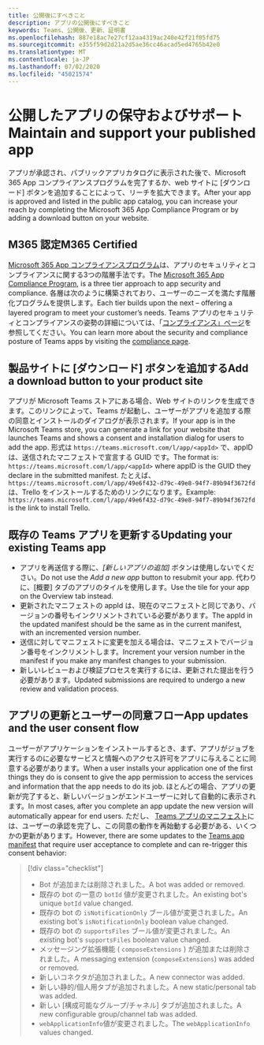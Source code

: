 ```yaml
---
title: 公開後にすべきこと
description: アプリの公開後にすべきこと
keywords: Teams、公開後、更新、証明書
ms.openlocfilehash: 887e18ac7e27cf12aa4319ac240e42f21f05fd75
ms.sourcegitcommit: e355f59d2d21a2d5ae36cc46acad5ed4765b42e0
ms.translationtype: MT
ms.contentlocale: ja-JP
ms.lasthandoff: 07/02/2020
ms.locfileid: "45021574"
---
```

# <a name="maintain-and-support-your-published-app"></a><span data-ttu-id="c506f-104">公開したアプリの保守およびサポート</span><span class="sxs-lookup"><span data-stu-id="c506f-104">Maintain and support your published app</span></span> 

<span data-ttu-id="c506f-105">アプリが承認され、パブリックアプリカタログに表示された後で、Microsoft 365 App コンプライアンスプログラムを完了するか、web サイトに [ダウンロード] ボタンを追加することによって、リーチを拡大できます。</span><span class="sxs-lookup"><span data-stu-id="c506f-105">After your app is approved and listed in the public app catalog, you can increase your reach by completing the Microsoft 365 App Compliance Program or by adding a download button on your website.</span></span>

## <a name="m365-certified"></a><span data-ttu-id="c506f-106">M365 認定</span><span class="sxs-lookup"><span data-stu-id="c506f-106">M365 Certified</span></span>

<span data-ttu-id="c506f-107">[Microsoft 365 App コンプライアンスプログラム](./application-certification.md)は、アプリのセキュリティとコンプライアンスに関する3つの階層手法です。</span><span class="sxs-lookup"><span data-stu-id="c506f-107">The [Microsoft 365 App Compliance Program](./application-certification.md), is a three tier approach to app security and compliance.</span></span> <span data-ttu-id="c506f-108">各層は次のように構築されており、ユーザーのニーズを満たす階層化プログラムを提供します。</span><span class="sxs-lookup"><span data-stu-id="c506f-108">Each tier builds upon the next – offering a layered program to meet your customer’s needs.</span></span> <span data-ttu-id="c506f-109">Teams アプリのセキュリティとコンプライアンスの姿勢の詳細については、「[コンプライアンス」ページ](https://docs.microsoft.com/microsoft-365-app-certification/teams/teams-apps)を参照してください。</span><span class="sxs-lookup"><span data-stu-id="c506f-109">You can learn more about the security and compliance posture of Teams apps by visiting the [compliance page](https://docs.microsoft.com/microsoft-365-app-certification/teams/teams-apps).</span></span>

## <a name="add-a-download-button-to-your-product-site"></a><span data-ttu-id="c506f-110">製品サイトに [ダウンロード] ボタンを追加する</span><span class="sxs-lookup"><span data-stu-id="c506f-110">Add a download button to your product site</span></span>

<span data-ttu-id="c506f-111">アプリが Microsoft Teams ストアにある場合、Web サイトのリンクを生成できます。このリンクによって、Teams が起動し、ユーザーがアプリを追加する際の同意とインストールのダイアログが表示されます。</span><span class="sxs-lookup"><span data-stu-id="c506f-111">If your app is in the Microsoft Teams store, you can generate a link for your website that launches Teams and shows a consent and installation dialog for users to add the app.</span></span>
<span data-ttu-id="c506f-112">形式は `https://teams.microsoft.com/l/app/<appId>` で、appID は、送信されたマニフェストで宣言する GUID です。</span><span class="sxs-lookup"><span data-stu-id="c506f-112">The format is:  `https://teams.microsoft.com/l/app/<appId>` where appID is the GUID they declare in the submitted manifest.</span></span>
<span data-ttu-id="c506f-113">たとえば、`https://teams.microsoft.com/l/app/49e6f432-d79c-49e8-94f7-89b94f3672fd` は、Trello をインストールするためのリンクになります。</span><span class="sxs-lookup"><span data-stu-id="c506f-113">Example: `https://teams.microsoft.com/l/app/49e6f432-d79c-49e8-94f7-89b94f3672fd` is the link to install Trello.</span></span>

## <a name="updating-your-existing-teams-app"></a><span data-ttu-id="c506f-114">既存の Teams アプリを更新する</span><span class="sxs-lookup"><span data-stu-id="c506f-114">Updating your existing Teams app</span></span>

* <span data-ttu-id="c506f-115">アプリを再送信する際に、*[新しいアプリの追加]* ボタンは使用しないでください。</span><span class="sxs-lookup"><span data-stu-id="c506f-115">Do not use the *Add a new app* button to resubmit your app.</span></span> <span data-ttu-id="c506f-116">代わりに、[概要] タブのアプリのタイルを使用します。</span><span class="sxs-lookup"><span data-stu-id="c506f-116">Use the tile for your app on the Overview tab instead.</span></span>
* <span data-ttu-id="c506f-117">更新されたマニフェストの appId は、現在のマニフェストと同じであり、バージョンの番号もインクリメントされている必要があります。</span><span class="sxs-lookup"><span data-stu-id="c506f-117">The appId in the updated manifest should be the same as in the current manifest, with an incremented version number.</span></span>
* <span data-ttu-id="c506f-118">送信に対してマニフェストに変更を加える場合は、マニフェストでバージョン番号をインクリメントします。</span><span class="sxs-lookup"><span data-stu-id="c506f-118">Increment your version number in the manifest if you make any manifest changes to your submission.</span></span>
* <span data-ttu-id="c506f-119">新しいレビューおよび検証プロセスを実行するには、更新された提出を行う必要があります。</span><span class="sxs-lookup"><span data-stu-id="c506f-119">Updated submissions are required to undergo a new review and validation process.</span></span>

## <a name="app-updates-and-the-user-consent-flow"></a><span data-ttu-id="c506f-120">アプリの更新とユーザーの同意フロー</span><span class="sxs-lookup"><span data-stu-id="c506f-120">App updates and the user consent flow</span></span>

<span data-ttu-id="c506f-121">ユーザーがアプリケーションをインストールするとき、まず、アプリがジョブを実行するのに必要なサービスと情報へのアクセス許可をアプリに与えることに同意する必要があります。</span><span class="sxs-lookup"><span data-stu-id="c506f-121">When a user installs your application one of the first things they do is consent to give the app permission to access the services and information that the app needs to do its job.</span></span> <span data-ttu-id="c506f-122">ほとんどの場合、アプリの更新が完了すると、新しいバージョンがエンドユーザーに対して自動的に表示されます。</span><span class="sxs-lookup"><span data-stu-id="c506f-122">In most cases, after you complete an app update the new version will automatically appear for end users.</span></span> <span data-ttu-id="c506f-123">ただし、 [Teams アプリのマニフェスト](../../../../resources/schema/manifest-schema.md)には、ユーザーの承認を完了し、この同意の動作を再始動する必要がある、いくつかの更新があります。</span><span class="sxs-lookup"><span data-stu-id="c506f-123">However, there are some updates to the [Teams app manifest](../../../../resources/schema/manifest-schema.md) that require user acceptance to complete and can re-trigger this consent behavior:</span></span>

 >[!div class="checklist"]
>
> * <span data-ttu-id="c506f-124">Bot が追加または削除されました。</span><span class="sxs-lookup"><span data-stu-id="c506f-124">A bot was added or removed.</span></span>
> * <span data-ttu-id="c506f-125">既存の bot の一意の `botId` 値が変更されました。</span><span class="sxs-lookup"><span data-stu-id="c506f-125">An existing bot's unique `botId` value changed.</span></span>
> * <span data-ttu-id="c506f-126">既存の bot の `isNotificationOnly` ブール値が変更されました。</span><span class="sxs-lookup"><span data-stu-id="c506f-126">An existing bot's `isNotificationOnly` boolean value changed.</span></span>
> * <span data-ttu-id="c506f-127">既存の bot の `supportsFiles` ブール値が変更されました。</span><span class="sxs-lookup"><span data-stu-id="c506f-127">An existing bot's `supportsFiles` boolean value changed.</span></span>
> * <span data-ttu-id="c506f-128">メッセージング拡張機能 ( `composeExtensions` ) が追加または削除されました。</span><span class="sxs-lookup"><span data-stu-id="c506f-128">A messaging extension (`composeExtensions`) was added or removed.</span></span>
> * <span data-ttu-id="c506f-129">新しいコネクタが追加されました。</span><span class="sxs-lookup"><span data-stu-id="c506f-129">A new connector was added.</span></span>
> * <span data-ttu-id="c506f-130">新しい静的/個人用タブが追加されました。</span><span class="sxs-lookup"><span data-stu-id="c506f-130">A new static/personal tab was added.</span></span>
> * <span data-ttu-id="c506f-131">新しい [構成可能なグループ/チャネル] タブが追加されました。</span><span class="sxs-lookup"><span data-stu-id="c506f-131">A new configurable group/channel tab was added.</span></span>
> * <span data-ttu-id="c506f-132">`webApplicationInfo`値が変更されました。</span><span class="sxs-lookup"><span data-stu-id="c506f-132">The `webApplicationInfo` values changed.</span></span>
>
